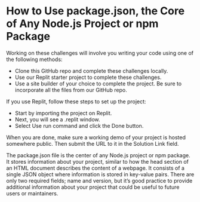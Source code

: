 # How to Use package.json, the Core of Any Node.js Project or npm Package

<!DOCTYPE html>
<html lang="en">
<head>
    <meta charset="UTF-8">
    <meta name="viewport" content="width=device-width, initial-scale=1.0">
</head>
<body>
    <div class="backend">
        <p>Working on these challenges will involve you writing your code using one of the following methods:</p>
        <ul>
            <li>Clone this GitHub repo and complete these challenges locally.</li>
            <li>Use our Replit starter project to complete these challenges.</li>
            <li>Use a site builder of your choice to complete the project. Be sure to incorporate all the files from our GitHub repo.</li>
        </ul>
        <p>If you use Replit, follow these steps to set up the project:</p>
        <ul>
            <li>Start by importing the project on Replit.</li>
            <li>Next, you will see a .replit window.</li>
            <li>Select Use run command and click the Done button.</li>
        </ul>
        <p>When you are done, make sure a working demo of your project is hosted somewhere public. Then submit the URL to it in the Solution Link field.

The package.json file is the center of any Node.js project or npm package. It stores information about your project, similar to how the head section of an HTML document describes the content of a webpage. It consists of a single JSON object where information is stored in key-value pairs. There are only two required fields; name and version, but it’s good practice to provide additional information about your project that could be useful to future users or maintainers.</p>
    </div>
</body>
</html>
